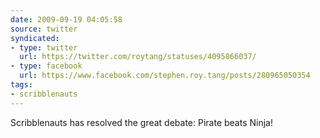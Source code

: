 ```yaml
---
date: 2009-09-19 04:05:58
source: twitter
syndicated:
- type: twitter
  url: https://twitter.com/roytang/statuses/4095866037/
- type: facebook
  url: https://www.facebook.com/stephen.roy.tang/posts/280965050354
tags:
- scribblenauts
---
```


Scribblenauts has resolved the great debate: Pirate beats Ninja!